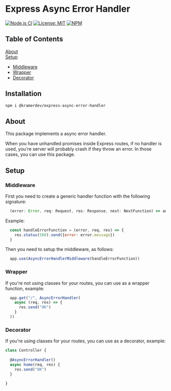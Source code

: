 # Express Async Error Handler

[![Node.js CI](https://github.com/kramer2005/express-async-error-handler/actions/workflows/test.yaml/badge.svg)](https://github.com/kramer2005/express-async-error-handler/actions/workflows/test.yaml)
[![License: MIT](https://img.shields.io/badge/License-MIT-yellow.svg)](https://github.com/kramer2005/express-async-error-handler/blob/master/LICENSE)
[![NPM](https://img.shields.io/badge/NPM-%23000000.svg?style=for-the-badge&logo=npm&logoColor=white)](https://www.npmjs.com/package/@kramerdev/express-async-error-handler)

## Table of Contents  
[About](#about)  
[Setup](#setup)
- [Middleware](#middleware)
- [Wrapper](#wrapper)
- [Decorator](#decorator)

## Installation

```bash
npm i @kramerdev/express-async-error-handler
```

## About
This package implements a async error handler.

When you have unhandled promises inside Express routes, if no handler is used, you're server will probably crash if they throw an error. In those cases, you can use this package.

## Setup
### Middleware

First you need to create a generic handler function with the following signature:

```js
  (error: Error, req: Request, res: Response, next: NextFunction) => any
```

Example:
```js
  const handleErrorFunction = (error, req, res) => {
    res.status(500).send({error: error.message})
  }
```

Then you need to setup the middleware, as follows:

```js
  app.use(AsyncErrorHandlerMiddleware(handleErrorFunction))
```

### Wrapper

If you're not using classes for your routes, you can use as a wrapper function, example:

```js
  app.get("/", AsyncErrorHandler(
    async (req, res) => {
      res.send("OK")
    }
  ))
```

### Decorator

If you're using classes for your routes, you can use as a decorator, example:

```js
class Controller {
  
  @AsyncErrorHandler()
  async home(req, res) {
    res.send("OK")
  }

}
```